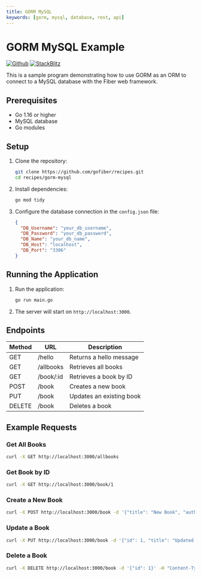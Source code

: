 ```yaml
---
title: GORM MySQL
keywords: [gorm, mysql, database, rest, api]
---
```


# GORM MySQL Example

[![Github](https://img.shields.io/static/v1?label=&message=Github&color=2ea44f&style=for-the-badge&logo=github)](https://github.com/gofiber/recipes/tree/master/gorm-mysql) [![StackBlitz](https://img.shields.io/static/v1?label=&message=StackBlitz&color=2ea44f&style=for-the-badge&logo=StackBlitz)](https://stackblitz.com/github/gofiber/recipes/tree/master/gorm-mysql)

This is a sample program demonstrating how to use GORM as an ORM to connect to a MySQL database with the Fiber web framework.

## Prerequisites

- Go 1.16 or higher
- MySQL database
- Go modules

## Setup

1. Clone the repository:

    ```sh
    git clone https://github.com/gofiber/recipes.git
    cd recipes/gorm-mysql
   ```

2. Install dependencies:

    ```sh
    go mod tidy
    ```

3. Configure the database connection in the `config.json` file:

    ```json
    {
      "DB_Username": "your_db_username",
      "DB_Password": "your_db_password",
      "DB_Name": "your_db_name",
      "DB_Host": "localhost",
      "DB_Port": "3306"
    }
    ```

## Running the Application

1. Run the application:

    ```sh
    go run main.go
    ```

2. The server will start on `http://localhost:3000`.

## Endpoints

| Method | URL       | Description                |
| ------ | --------- | -------------------------- |
| GET    | /hello    | Returns a hello message    |
| GET    | /allbooks | Retrieves all books        |
| GET    | /book/:id | Retrieves a book by ID     |
| POST   | /book     | Creates a new book         |
| PUT    | /book     | Updates an existing book   |
| DELETE | /book     | Deletes a book             |

## Example Requests

### Get All Books

```sh
curl -X GET http://localhost:3000/allbooks
```

### Get Book by ID

```sh
curl -X GET http://localhost:3000/book/1
```

### Create a New Book

```sh
curl -X POST http://localhost:3000/book -d '{"title": "New Book", "author": "Author Name"}' -H "Content-Type: application/json"
```

### Update a Book

```sh
curl -X PUT http://localhost:3000/book -d '{"id": 1, "title": "Updated Book", "author": "Updated Author"}' -H "Content-Type: application/json"
```

### Delete a Book

```sh
curl -X DELETE http://localhost:3000/book -d '{"id": 1}' -H "Content-Type: application/json"
```
